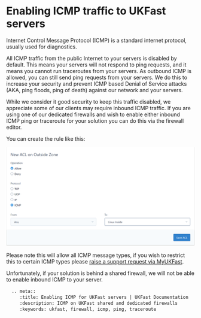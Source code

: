 # Enabling ICMP traffic to UKFast servers

Internet Control Message Protocol (ICMP) is a standard internet protocol, usually used for diagnostics.

All ICMP traffic from the public Internet to your servers is disabled by default. This means your servers will not respond to ping requests, and it means you cannot run traceroutes from your servers. As outbound ICMP is allowed, you can still send ping requests from your servers. We do this to increase your security and prevent ICMP based Denial of Service attacks (AKA, ping floods, ping of death) against our network and your servers.

While we consider it good security to keep this traffic disabled, we appreciate some of our clients may require inbound ICMP traffic. If you are using one of our dedicated firewalls and wish to enable either inbound ICMP ping or traceroute for your solution you can do this via the firewall editor.  

You can create the rule like this:

![ICMP Rule](files/editor2_permit_icmp.png)

Please note this will allow all ICMP message types, if you wish to restrict this to certain ICMP types please [raise a support request via MyUKFast](https://my.ukfast.co.uk/pss/create).

Unfortunately, if your solution is behind a shared firewall, we will not be able to enable inbound ICMP to your server.


```eval_rst
  .. meta::
     :title: Enabling ICMP for UKFast servers | UKFast Documentation
     :description: ICMP on UKFast shared and dedicated firewalls
     :keywords: ukfast, firewall, icmp, ping, traceroute
```
